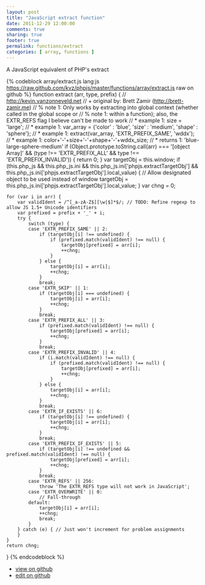 ```yaml
---
layout: post
title: "JavaScript extract function"
date: 2011-12-29 12:00:00
comments: true
sharing: true
footer: true
permalink: functions/extract
categories: [ array, functions ]
---
```

A JavaScript equivalent of PHP's extract
<!-- more -->
{% codeblock array/extract.js lang:js https://raw.github.com/kvz/phpjs/master/functions/array/extract.js raw on github %}
function extract (arr, type, prefix) {
    // http://kevin.vanzonneveld.net
    // +   original by: Brett Zamir (http://brett-zamir.me)
    // %        note 1: Only works by extracting into global context (whether called in the global scope or
    // %        note 1: within a function); also, the EXTR_REFS flag I believe can't be made to work
    // *     example 1: size = 'large';
    // *     example 1: var_array = {'color' : 'blue', 'size' : 'medium', 'shape' : 'sphere'};
    // *     example 1: extract(var_array, 'EXTR_PREFIX_SAME', 'wddx');
    // *     example 1: color+'-'+size+'-'+shape+'-'+wddx_size;
    // *     returns 1: 'blue-large-sphere-medium'
    if (Object.prototype.toString.call(arr) === '[object Array]' && 
        (type !== 'EXTR_PREFIX_ALL' && type !== 'EXTR_PREFIX_INVALID')) {
        return 0;
    }
    var targetObj = this.window;
    if (this.php_js && this.php_js.ini && this.php_js.ini['phpjs.extractTargetObj'] && this.php_js.ini['phpjs.extractTargetObj'].local_value) { // Allow designated object to be used instead of window
        targetObj = this.php_js.ini['phpjs.extractTargetObj'].local_value;
    }
    var chng = 0;

    for (var i in arr) {
        var validIdent = /^[_a-zA-Z$][\w|$]*$/; // TODO: Refine regexp to allow JS 1.5+ Unicode identifiers
        var prefixed = prefix + '_' + i;
        try {
            switch (type) {
            case 'EXTR_PREFIX_SAME' || 2:
                if (targetObj[i] !== undefined) {
                    if (prefixed.match(validIdent) !== null) {
                        targetObj[prefixed] = arr[i];
                        ++chng;
                    }
                } else {
                    targetObj[i] = arr[i];
                    ++chng;
                }
                break;
            case 'EXTR_SKIP' || 1:
                if (targetObj[i] === undefined) {
                    targetObj[i] = arr[i];
                    ++chng;
                }
                break;
            case 'EXTR_PREFIX_ALL' || 3:
                if (prefixed.match(validIdent) !== null) {
                    targetObj[prefixed] = arr[i];
                    ++chng;
                }
                break;
            case 'EXTR_PREFIX_INVALID' || 4:
                if (i.match(validIdent) !== null) {
                    if (prefixed.match(validIdent) !== null) {
                        targetObj[prefixed] = arr[i];
                        ++chng;
                    }
                } else {
                    targetObj[i] = arr[i];
                    ++chng;
                }
                break;
            case 'EXTR_IF_EXISTS' || 6:
                if (targetObj[i] !== undefined) {
                    targetObj[i] = arr[i];
                    ++chng;
                }
                break;
            case 'EXTR_PREFIX_IF_EXISTS' || 5:
                if (targetObj[i] !== undefined && prefixed.match(validIdent) !== null) {
                    targetObj[prefixed] = arr[i];
                    ++chng;
                }
                break;
            case 'EXTR_REFS' || 256:
                throw 'The EXTR_REFS type will not work in JavaScript';
            case 'EXTR_OVERWRITE' || 0:
                // Fall-through
            default:
                targetObj[i] = arr[i];
                ++chng;
                break;
            }
        } catch (e) { // Just won't increment for problem assignments
        }
    }
    return chng;
}
{% endcodeblock %}
<ul>
 <li><a href="https://github.com/kvz/phpjs/blob/master/functions/array/extract.js">view on github</a></li>
 <li><a href="https://github.com/kvz/phpjs/edit/master/functions/array/extract.js">edit on github</a></li>
</ul>
